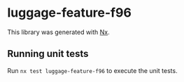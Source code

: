 # luggage-feature-f96

This library was generated with [Nx](https://nx.dev).

## Running unit tests

Run `nx test luggage-feature-f96` to execute the unit tests.
